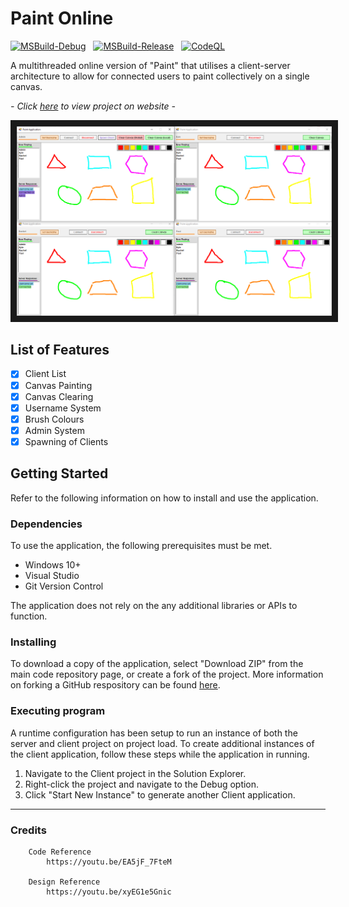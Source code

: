 # Paint Online

[![MSBuild-Debug](https://github.com/kyle-robinson/paint-online/actions/workflows/msbuild-debug.yml/badge.svg)](https://github.com/kyle-robinson/paint-online/actions/workflows/msbuild-debug.yml)
&nbsp;
[![MSBuild-Release](https://github.com/kyle-robinson/paint-online/actions/workflows/msbuild-release.yml/badge.svg)](https://github.com/kyle-robinson/paint-online/actions/workflows/msbuild-release.yml)
&nbsp;
[![CodeQL](https://github.com/kyle-robinson/paint-online/actions/workflows/codeql.yml/badge.svg)](https://github.com/kyle-robinson/paint-online/actions/workflows/codeql.yml)

A multithreaded online version of "Paint" that utilises a client-server architecture to allow for connected users to paint collectively on a single canvas.

*- Click <a href="https://kyle-robinson.github.io/html/networking" target="_blank">here</a> to view project on website -*

<img src="Assets/Paint Demo.png" alt="Paint Application Demo 1" border="10" />

## List of Features

- [x] Client List
- [x] Canvas Painting
- [x] Canvas Clearing
- [x] Username System
- [x] Brush Colours
- [x] Admin System
- [x] Spawning of Clients

## Getting Started

Refer to the following information on how to install and use the application.

### Dependencies
To use the application, the following prerequisites must be met.
* Windows 10+
* Visual Studio
* Git Version Control

The application does not rely on the any additional libraries or APIs to function.

### Installing

To download a copy of the application, select "Download ZIP" from the main code repository page, or create a fork of the project. More information on forking a GitHub respository can be found [here](https://www.youtube.com/watch?v=XTolZqmZq6s).

### Executing program

A runtime configuration has been setup to run an instance of both the server and client project on project load. To create additional instances of the client application, follow these steps while the application in running.
1. Navigate to the Client project in the Solution Explorer.
2. Right-click the project and navigate to the Debug option.
3. Click "Start New Instance" to generate another Client application.

---

### Credits

        Code Reference
            https://youtu.be/EA5jF_7FteM

        Design Reference
            https://youtu.be/xyEG1e5Gnic
